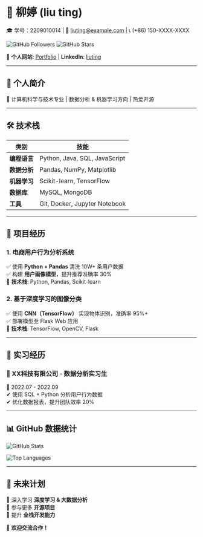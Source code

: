 # 👋 柳婷 (liu ting)  
🎓 学号：2209010014 | 📧 liuting@example.com | 📞 (+86) 150-XXXX-XXXX  

![GitHub Followers](https://img.shields.io/github/followers/你的GitHub用户名?style=social) ![GitHub Stars](https://img.shields.io/github/stars/你的GitHub用户名/仓库名?style=social)  

🔗 **个人网站**: [Portfolio](https://liuting.dev) | **LinkedIn**: [liuting](https://linkedin.com/in/liuting)  

---

## **📌 个人简介**  
🚀 计算机科学与技术专业 | 数据分析 & 机器学习方向 | 热爱开源  

---

## **🛠️ 技术栈**  

| 类别        | 技能                          |
|-------------|-------------------------------|
| **编程语言** | Python, Java, SQL, JavaScript |
| **数据分析** | Pandas, NumPy, Matplotlib     |
| **机器学习** | Scikit-learn, TensorFlow      |
| **数据库**   | MySQL, MongoDB                |
| **工具**     | Git, Docker, Jupyter Notebook |

---

## **📂 项目经历**  

### **1. 电商用户行为分析系统**  
✅ 使用 **Python + Pandas** 清洗 10W+ 条用户数据  
✅ 构建 **用户画像模型**，提升推荐准确率 30%  
📌 **技术栈**: Python, Pandas, Scikit-learn  

### **2. 基于深度学习的图像分类**  
✅ 使用 **CNN（TensorFlow）** 实现物体识别，准确率 95%+  
✅ 部署模型至 Flask Web 应用  
📌 **技术栈**: TensorFlow, OpenCV, Flask  

---

## **💼 实习经历**  

### **🏢 XX科技有限公司 - 数据分析实习生**  
📅 2022.07 - 2022.09  
✔ 使用 SQL + Python 分析用户行为数据  
✔ 优化数据报表，提升团队效率 20%  

---

## **📊 GitHub 数据统计**  

![GitHub Stats](https://github-readme-stats.vercel.app/api?username=你的GitHub用户名&show_icons=true&theme=radical)  

![Top Languages](https://github-readme-stats.vercel.app/api/top-langs/?username=你的GitHub用户名&layout=compact)  

---

## **🎯 未来计划**  
📌 深入学习 **深度学习 & 大数据分析**  
📌 参与更多 **开源项目**  
📌 提升 **全栈开发能力**  

🌟 **欢迎交流合作！**  
